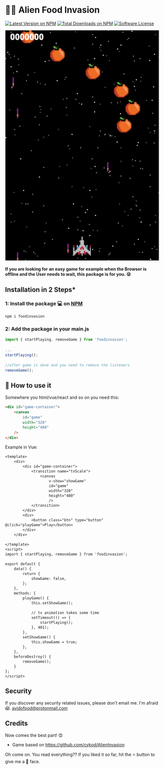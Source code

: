 # 👾🥕 Alien Food Invasion
[![Latest Version on NPM](https://img.shields.io/npm/v/foodinvasion.svg?style=flat-square)](https://www.npmjs.com/package/foodinvasion)
[![Total Downloads on NPM](https://img.shields.io/npm/dt/foodinvasion.svg)](https://www.npmjs.com/package/foodinvasion)
[![Software License](https://img.shields.io/badge/license-MIT-brightgreen.svg?style=flat-square)](LICENSE.md)

![Alien Food Invasion](src/images/preview.jpg)

**If you are looking for an easy game for example when the Browser is offline and the User needs to wait, this package is for you. 😜**

## Installation in 2 Steps*

### 1: Install the package 💻 on [NPM](https://www.npmjs.com/package/foodinvasion)
```bash
npm i foodinvasion
```
### 2: Add the package in your main.js

```javascript
import { startPlaying, removeGame } from 'foodinvasion';

...
startPlaying();

//after game is done and you need to remove the listeners
removeGame();
```


## 💪 How to use it

Somewhere you html/vue/react and so on you need this:

```html
<div id="game-container">
    <canvas
        id="game"
        width="320"
        height="480"
    />
</div>
```


Example in Vue:


```vue
<template>
    <div>
        <div id="game-container">
            <transition name="tvScale">
                <canvas
                    v-show="showGame"
                    id="game"
                    width="320"
                    height="480"
                    />
            </transition>
        </div>
        <div>
            <button class="btn" type="button" @click="playGame">Play</button>
        </div>
    </div>

</template>
<script>
import { startPlaying, removeGame } from 'foodinvasion';

export default {
    data() {
        return {
            showGame: false,
        };
    },
    methods: {
        playGame() {
            this.setShowGame();

            // tv animation takes some time
            setTimeout(() => {
                startPlaying();
            }, 401);
        },
        setShowGame() {
            this.showGame = true;
        },
    },
    beforeDestroy() {
        removeGame();
    }
};
</script>
```

## Security

If you discover any security related issues, please don't email me. I'm afraid 😱. avidofood@protonmail.com

## Credits

Now comes the best part! 😍

- Game based on https://github.com/cykod/AlienInvasion

Oh come on. You read everything?? If you liked it so far, hit the ⭐️ button to give me a 🤩 face. 